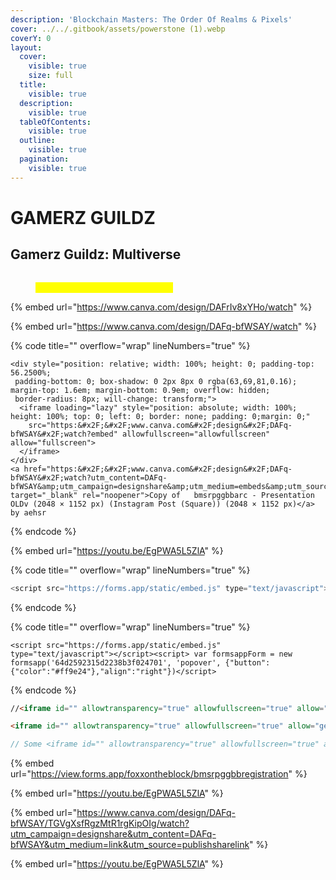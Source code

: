 ```yaml
---
description: 'Blockchain Masters: The Order Of Realms & Pixels'
cover: ../../.gitbook/assets/powerstone (1).webp
coverY: 0
layout:
  cover:
    visible: true
    size: full
  title:
    visible: true
  description:
    visible: true
  tableOfContents:
    visible: true
  outline:
    visible: true
  pagination:
    visible: true
---
```


# GAMERZ GUILDZ



## Gamerz Guildz: Multiverse



<div data-full-width="true">

<figure><img src="../../.gitbook/assets/bmsrptoorp- Presentation (695 × 195 px).png" alt=""><figcaption><p><mark style="color:yellow;">Create Your Own Path Metaverse</mark> </p></figcaption></figure>

</div>



{% embed url="https://www.canva.com/design/DAFrIv8xYHo/watch" %}



{% embed url="https://www.canva.com/design/DAFq-bfWSAY/watch" %}


<script src="https://forms.app/static/embed.js" type="text/javascript"></script><script> var formsappForm = new formsapp('64d2592315d2238b3f024701', 'popover', {"button":{"color":"#ff9e24"},"align":"right","autoOpen":{"action":"aftersettime","setTimeSeconds":"11"}})</script>

{% code title="" overflow="wrap" lineNumbers="true" %}
```markup
<div style="position: relative; width: 100%; height: 0; padding-top: 56.2500%;
 padding-bottom: 0; box-shadow: 0 2px 8px 0 rgba(63,69,81,0.16); margin-top: 1.6em; margin-bottom: 0.9em; overflow: hidden;
 border-radius: 8px; will-change: transform;">
  <iframe loading="lazy" style="position: absolute; width: 100%; height: 100%; top: 0; left: 0; border: none; padding: 0;margin: 0;"
    src="https:&#x2F;&#x2F;www.canva.com&#x2F;design&#x2F;DAFq-bfWSAY&#x2F;watch?embed" allowfullscreen="allowfullscreen" allow="fullscreen">
  </iframe>
</div>
<a href="https:&#x2F;&#x2F;www.canva.com&#x2F;design&#x2F;DAFq-bfWSAY&#x2F;watch?utm_content=DAFq-bfWSAY&amp;utm_campaign=designshare&amp;utm_medium=embeds&amp;utm_source=link" target="_blank" rel="noopener">Copy of   bmsrpggbbarc - Presentation OLDv (2048 × 1152 px) (Instagram Post (Square)) (2048 × 1152 px)</a> by aehsr
```
{% endcode %}

{% embed url="https://youtu.be/EgPWA5L5ZlA" %}

{% code title="" overflow="wrap" lineNumbers="true" %}
```javascript
<script src="https://forms.app/static/embed.js" type="text/javascript"></script><script> var formsappForm = new formsapp('64d2592315d2238b3f024701', 'popover', {"button":{"color":"#ff9e24"},"align":"right"})</script><iframe width="560" height="315" src="https://www.youtube.com/embed/EgPWA5L5ZlA" title="YouTube video player" frameborder="0" allow="accelerometer; autoplay; clipboard-write; encrypted-media; gyroscope; picture-in-picture; web-share" allowfullscreen></iframe>
```
{% endcode %}

{% code title="" overflow="wrap" lineNumbers="true" %}
```prisma
<script src="https://forms.app/static/embed.js" type="text/javascript"></script><script> var formsappForm = new formsapp('64d2592315d2238b3f024701', 'popover', {"button":{"color":"#ff9e24"},"align":"right"})</script>
```
{% endcode %}

```html
//<iframe id="" allowtransparency="true" allowfullscreen="true" allow="geolocation; microphone; camera" src="https://my.forms.app/form/64d2592315d2238b3f024701" frameborder="0" style="width: 100vw; min-width:100%; height:100vh; border:none;"></iframe>
```

```html
<iframe id="" allowtransparency="true" allowfullscreen="true" allow="geolocation; microphone; camera" src="https://my.forms.app/form/64d2592315d2238b3f024701" frameborder="0" style="width: 100vw; min-width:100%; height:100vh; border:none;"></iframe>
```

```javascript
// Some <iframe id="" allowtransparency="true" allowfullscreen="true" allow="geolocation; microphone; camera" src="https://my.forms.app/form/64d2592315d2238b3f024701" frameborder="0" style="width: 100vw; min-width:100%; height:600px; border:none;"></iframe>
```

{% embed url="https://view.forms.app/foxxontheblock/bmsrpggbbregistration" %}

{% embed url="https://youtu.be/EgPWA5L5ZlA" %}

{% embed url="https://www.canva.com/design/DAFq-bfWSAY/TGVgXsfRgzMtR1rgKipOIg/watch?utm_campaign=designshare&utm_content=DAFq-bfWSAY&utm_medium=link&utm_source=publishsharelink" %}

{% embed url="https://youtu.be/EgPWA5L5ZlA" %}
